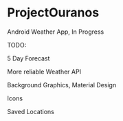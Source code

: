 # ProjectOuranos
Android Weather App, In Progress


TODO:

5 Day Forecast

More reliable Weather API

Background Graphics, Material Design

Icons

Saved Locations
